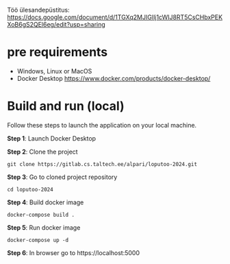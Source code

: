 Töö ülesandepüstitus: https://docs.google.com/document/d/1TGXq2MJIGIlj1cWIJ8RT5CsCHbxPEKXoB6gS2QEl6eg/edit?usp=sharing

# pre requirements
- Windows, Linux or MacOS
- Docker Desktop https://www.docker.com/products/docker-desktop/

# Build and run (local)
Follow these steps to launch the application on your local machine.

**Step 1**: Launch Docker Desktop

**Step 2**: Clone the project

```git clone https://gitlab.cs.taltech.ee/alpari/loputoo-2024.git```

**Step 3**: Go to cloned project repository

```cd loputoo-2024```

**Step 4**: Build docker image

```docker-compose build .```

**Step 5**: Run docker image

```docker-compose up -d```

**Step 6**: 
In browser go to https://localhost:5000
